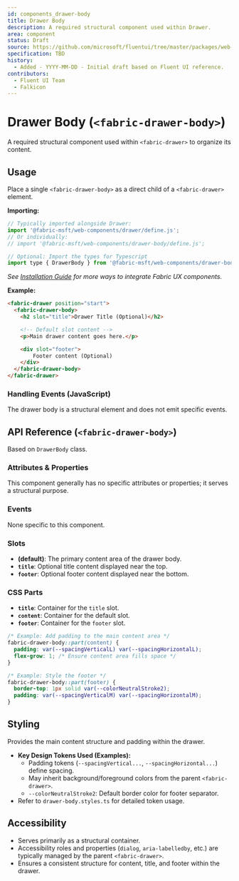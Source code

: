 ```yaml
---
id: components_drawer-body
title: Drawer Body
description: A required structural component used within Drawer.
area: component
status: Draft
source: https://github.com/microsoft/fluentui/tree/master/packages/web-components/src/drawer-body
specification: TBD
history:
  - Added - YYYY-MM-DD - Initial draft based on Fluent UI reference.
contributors:
  - Fluent UI Team
  - Falkicon
---
```


# Drawer Body (`<fabric-drawer-body>`)

A required structural component used within `<fabric-drawer>` to organize its content.

## Usage

Place a single `<fabric-drawer-body>` as a direct child of a `<fabric-drawer>` element.

**Importing:**

```javascript
// Typically imported alongside Drawer:
import '@fabric-msft/web-components/drawer/define.js';
// Or individually:
// import '@fabric-msft/web-components/drawer-body/define.js';

// Optional: Import the types for Typescript
import type { DrawerBody } from '@fabric-msft/web-components/drawer-body';
```

*See [Installation Guide](../../guides/installation.md) for more ways to integrate Fabric UX components.*

**Example:**

```html
<fabric-drawer position="start">
  <fabric-drawer-body>
    <h2 slot="title">Drawer Title (Optional)</h2>

    <!-- Default slot content -->
    <p>Main drawer content goes here.</p>

    <div slot="footer">
        Footer content (Optional)
    </div>
  </fabric-drawer-body>
</fabric-drawer>
```

### Handling Events (JavaScript)

The drawer body is a structural element and does not emit specific events.

## API Reference (`<fabric-drawer-body>`)

Based on `DrawerBody` class.

### Attributes & Properties

This component generally has no specific attributes or properties; it serves a structural purpose.

### Events

None specific to this component.

### Slots

*   **(default)**: The primary content area of the drawer body.
*   **`title`**: Optional title content displayed near the top.
*   **`footer`**: Optional footer content displayed near the bottom.

### CSS Parts

*   **`title`**: Container for the `title` slot.
*   **`content`**: Container for the default slot.
*   **`footer`**: Container for the `footer` slot.

```css
/* Example: Add padding to the main content area */
fabric-drawer-body::part(content) {
  padding: var(--spacingVerticalL) var(--spacingHorizontalL);
  flex-grow: 1; /* Ensure content area fills space */
}

/* Example: Style the footer */
fabric-drawer-body::part(footer) {
  border-top: 1px solid var(--colorNeutralStroke2);
  padding: var(--spacingVerticalM) var(--spacingHorizontalM);
}
```

## Styling

Provides the main content structure and padding within the drawer.

*   **Key Design Tokens Used (Examples):**
    *   Padding tokens (`--spacingVertical...`, `--spacingHorizontal...`) define spacing.
    *   May inherit background/foreground colors from the parent `<fabric-drawer>`.
    *   `--colorNeutralStroke2`: Default border color for footer separator.
*   Refer to `drawer-body.styles.ts` for detailed token usage.

## Accessibility

*   Serves primarily as a structural container.
*   Accessibility roles and properties (`dialog`, `aria-labelledby`, etc.) are typically managed by the parent `<fabric-drawer>`.
*   Ensures a consistent structure for content, title, and footer within the drawer. 